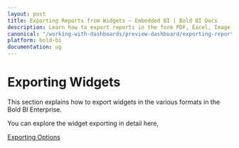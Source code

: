 ```yaml
---
layout: post
title: Exporting Reports from Widgets – Embedded BI | Bold BI Docs
description: Learn how to export reports in the form PDF, Excel, Image and CSV from widgets in Bold BI deployed in your server.
canonical: "/working-with-dashboards/preview-dashboard/exporting-reports-from-widgets/"
platform: bold-bi
documentation: ug
---
```


# Exporting Widgets

This section explains how to export widgets in the various formats in the Bold BI Enterprise.

You can explore the widget exporting in detail here,

[Exporting Options](/working-with-dashboards/preview-dashboard/exporting-reports-from-widgets/exporting-options/)